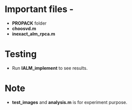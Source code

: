 
# Important files -

 - **PROPACK** folder
 - **choosvd.m**
 - **inexact_alm_rpca.m**

# Testing 

- Run **IALM_implement** to see results.

# Note 

-  **test_images** and **analysis.m** is for experiment purpose.
